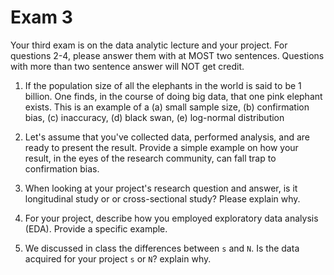 
# Exam 3

Your third exam is on the data analytic lecture and your project.  For questions 2-4, please answer them with at MOST two sentences.  Questions with more than two sentence answer will NOT get credit.

1. If the population size of all the elephants in the world is said to be 1 billion.  One finds, in the course of doing big data, that one pink elephant exists.  This is an example of a (a) small sample size, (b) confirmation bias, (c) inaccuracy, (d) black swan, (e) log-normal distribution

2.  Let's assume that you've collected data, performed analysis, and are ready to present the result.  Provide a simple example on how your result, in the eyes of the research community, can fall trap to confirmation bias.

3. When looking at your project's research question and answer, is it longitudinal study or or cross-sectional study? Please explain why.

4. For your project, describe how you employed exploratory data analysis (EDA).  Provide a specific example.

5. We discussed in class the differences between `s` and `N`.  Is the data acquired for your project `s` or `N`? explain why.

